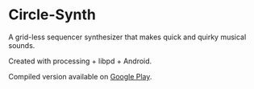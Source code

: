Circle-Synth
============

A grid-less sequencer synthesizer that makes quick and quirky musical sounds.

Created with processing + libpd + Android.

Compiled version available on [Google Play](https://play.google.com/store/apps/details?id=com.twobigears.circlesynth).
